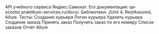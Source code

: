 API учебного сервиса Яндекс.Самокат. Его документация: qa-scooter.praktikum-services.ru/docs/.
Библиотеки: JUnit 4, RestAssured, Allure.
Тесты:
Создание курьера
Логин курьера
Удалить курьера
Создание заказа
Принять заказ
Получить заказ по его номеру
Список заказов
Отчёт Allure
